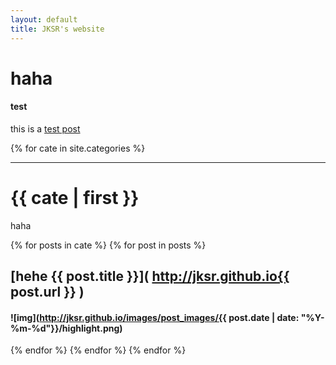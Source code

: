 ```yaml
---
layout: default
title: JKSR's website
---
```


# haha

#### test

this is a [test post](https://jksr.github.io/posts/mytest/test)

{% for cate in site.categories %}

***

# {{ cate | first }}

haha

{% for posts in cate %}
{% for post in posts %}

## [hehe {{ post.title }}]( http://jksr.github.io{{ post.url }} )

#### ![img](http://jksr.github.io/images/post_images/{{ post.date | date: "%Y-%m-%d"}}/highlight.png)

{% endfor %}
{% endfor %}
{% endfor %}

